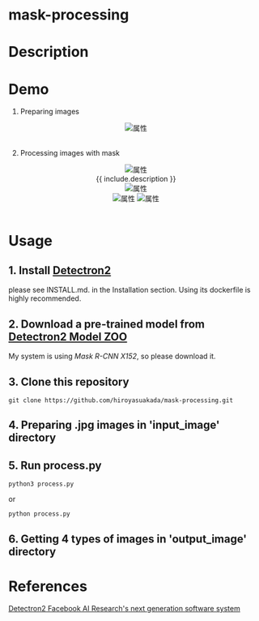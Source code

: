 # mask-processing

# Description


# Demo

1. Preparing images

<div align="center">
<img src="https://github.com/hiroyasuakada/mask-processing/blob/master/demo/input_image/test.jpg" alt="属性" title="タイトル">
</div>

<br>

2. Processing images with mask

<div align="center">
  <img src="https://github.com/hiroyasuakada/mask-processing/blob/master/demo/output_image/image_with_full_prediction/test.jpg" alt="属性" title="タイトル">
  <figcaption>{{ include.description }}</figcaption>
<img src="https://github.com/hiroyasuakada/mask-processing/blob/master/demo/output_image/image_with_mask_cropped/test.jpg" alt="属性" title="タイトル">
  <br>
<img src="https://github.com/hiroyasuakada/mask-processing/blob/master/demo/output_image/binary_mask/test.jpg" alt="属性" title="タイトル">
<img src="https://github.com/hiroyasuakada/mask-processing/blob/master/demo/output_image/cropped_figure/test.jpg" alt="属性" title="タイトル">
</div>

<br>

# Usage

## 1. Install [Detectron2](<https://github.com/facebookresearch/detectron2/>)

please see INSTALL.md. in the Installation section.
Using its dockerfile is highly recommended.

## 2. Download a pre-trained model from [Detectron2 Model ZOO](<https://github.com/facebookresearch/detectron2/blob/master/MODEL_ZOO.md/>) 

My system is using *Mask R-CNN X152*, so please download it.


## 3. Clone this repository

    git clone https://github.com/hiroyasuakada/mask-processing.git

## 4. Preparing .jpg images in 'input_image' directory

## 5. Run process.py

    python3 process.py
    
or
    
    python process.py

## 6. Getting 4 types of images in 'output_image' directory



# References
[Detectron2 Facebook AI Research's next generation software system](https://github.com/facebookresearch/detectron2)
